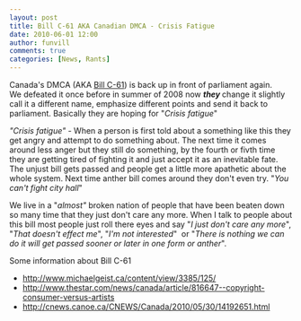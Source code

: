 ```yaml
---
layout: post
title: Bill C-61 AKA Canadian DMCA - Crisis Fatigue
date: 2010-06-01 12:00
author: funvill
comments: true
categories: [News, Rants]
---
```

Canada's DMCA (AKA <a href="http://www2.parl.gc.ca/housepublications/publication.aspx?docid=3570473&amp;language=e&amp;mode=1">Bill C-61</a>) is back up in front of parliament again. We defeated it once before in summer of 2008 now <em><strong>they </strong><span style="font-style: normal;">change it slightly call it a different name, emphasize different points and send it back to parliament. Basically they are hoping for "</span>Crisis fatigue</em>"

<em>"Crisis fatigue" </em>- When a person is first told about a something like this they get angry and attempt to do something about. The next time it comes around less anger but they still do something, by the fourth or fivth time they are getting tired of fighting it and just accept it as an inevitable fate. The unjust bill gets passed and people get a little more apathetic about the whole system. Next time anther bill comes around they don't even try. "<em>You can't fight city hall</em>"

We live in a "<em>almost"</em> broken nation of people that have been beaten down so many time that they just don't care any more. When I talk to people about this bill most people just roll there eyes and say "<em>I just don't care any more</em>", "<em>That doesn't effect me</em>", "<em>I'm not interested</em>"  or "<em>There is nothing we can do it will get passed sooner or later in one form or anther</em>".

Some information about Bill C-61
<ul>
	<li><a href="http://www.michaelgeist.ca/content/view/3385/125/">http://www.michaelgeist.ca/content/view/3385/125/</a></li>
	<li><a href="http://www.thestar.com/news/canada/article/816647--copyright-consumer-versus-artists">http://www.thestar.com/news/canada/article/816647--copyright-consumer-versus-artists</a></li>
	<li><a href="http://cnews.canoe.ca/CNEWS/Canada/2010/05/30/14192651.html">http://cnews.canoe.ca/CNEWS/Canada/2010/05/30/14192651.html</a></li>
</ul>

